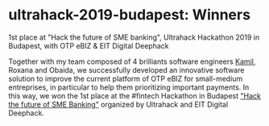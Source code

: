 # ultrahack-2019-budapest: Winners
 1st place at "Hack the future of SME banking", Ultrahack Hackathon 2019 in Budapest, with OTP eBIZ &amp; EIT Digital Deephack

Together with my team composed of 4 brilliants software engineers [Kamil](https://github.com/kamilrzechowski), Roxana and Obaida, we successfully developed an innovative software solution to improve the current platform of OTP eBIZ for small-medium entreprises, in particular to help them prioritizing important payments. In this way, we won the 1st place at the #fintech Hackathon in Budapest ["Hack the future of SME Banking"](https://ultrahack.org/budapesthack2019) organized by Ultrahack and EIT Digital Deephack.

